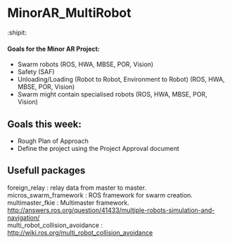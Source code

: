 # MinorAR_MultiRobot
:shipit:
#### Goals for the Minor AR Project:
- Swarm robots                                                      (ROS, HWA, MBSE, POR, Vision)
- Safety                                                            (SAF)
- Unloading/Loading (Robot to Robot, Environment to Robot)          (ROS, HWA, MBSE, POR, Vision)
- Swarm might contain specialised robots                            (ROS, HWA, MBSE, POR, Vision)

## Goals this week:
- Rough Plan of Approach
- Define the project using the Project Approval document

## Usefull packages
foreign_relay : relay data from master to master.  
micros_swarm_framework : ROS framework for swarm creation.  
multimaster_fkie : Multimaster framework.  
http://answers.ros.org/question/41433/multiple-robots-simulation-and-navigation/  
multi_robot_collision_avoidance : http://wiki.ros.org/multi_robot_collision_avoidance  
